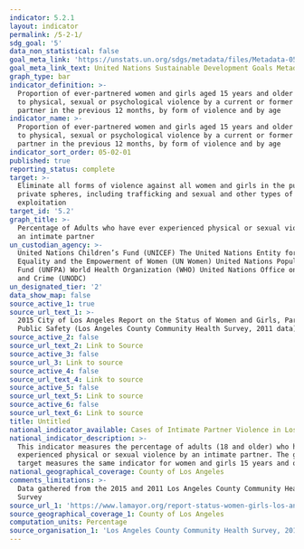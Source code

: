 ```yaml
---
indicator: 5.2.1
layout: indicator
permalink: /5-2-1/
sdg_goal: '5'
data_non_statistical: false
goal_meta_link: 'https://unstats.un.org/sdgs/metadata/files/Metadata-05-02-01.pdf'
goal_meta_link_text: United Nations Sustainable Development Goals Metadata (PDF 518 KB)
graph_type: bar
indicator_definition: >-
  Proportion of ever-partnered women and girls aged 15 years and older subjected
  to physical, sexual or psychological violence by a current or former intimate
  partner in the previous 12 months, by form of violence and by age
indicator_name: >-
  Proportion of ever-partnered women and girls aged 15 years and older subjected
  to physical, sexual or psychological violence by a current or former intimate
  partner in the previous 12 months, by form of violence and by age
indicator_sort_order: 05-02-01
published: true
reporting_status: complete
target: >-
  Eliminate all forms of violence against all women and girls in the public and
  private spheres, including trafficking and sexual and other types of
  exploitation
target_id: '5.2'
graph_title: >-
  Percentage of Adults who have ever experienced physical or sexual violence by
  an intimate partner
un_custodian_agency: >-
  United Nations Children’s Fund (UNICEF) The United Nations Entity for Gender
  Equality and the Empowerment of Women (UN Women) United Nations Population
  Fund (UNFPA) World Health Organization (WHO) United Nations Office on Drugs
  and Crime (UNODC)  
un_designated_tier: '2'
data_show_map: false
source_active_1: true
source_url_text_1: >-
  2015 City of Los Angeles Report on the Status of Women and Girls, Part 5:
  Public Safety (Los Angeles County Community Health Survey, 2011 data)
source_active_2: false
source_url_text_2: Link to Source
source_active_3: false
source_url_3: Link to source
source_active_4: false
source_url_text_4: Link to source
source_active_5: false
source_url_text_5: Link to source
source_active_6: false
source_url_text_6: Link to source
title: Untitled
national_indicator_available: Cases of Intimate Partner Violence in Los Angeles County
national_indicator_description: >-
  This indicator measures the percentage of adults (18 and older) who have ever
  experienced physical or sexual violence by an intimate partner. The global
  target measures the same indicator for women and girls 15 years and older.
national_geographical_coverage: County of Los Angeles
comments_limitations: >-
  Data gathered from the 2015 and 2011 Los Angeles County Community Health
  Survey
source_url_1: 'https://www.lamayor.org/report-status-women-girls-los-angeles'
source_geographical_coverage_1: County of Los Angeles
computation_units: Percentage
source_organisation_1: 'Los Angeles County Community Health Survey, 2011 and 2015 data'
---
```

